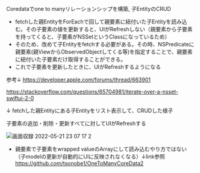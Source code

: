 Coredataでone to manyリレーションシップを構築, 子EntityのCRUD

- fetchした親EntityをForEachで回して親要素に紐付いた子Entityを読み込む。その子要素の値を更新すると、UIがRefreshしない（親要素から子要素を持ってくると、子要素がNSSetというClassになっているため）
- そのため、改めて子Entityをfetchする必要がある。その時、NSPredicateに親要素(親ViewからObservedObjectしてくる等)を指定することで、親要素に紐付いた子要素だけ取得することができる。
- これで子要素を更新したときに、UIがRefreshするようになる

参考↓
https://developer.apple.com/forums/thread/663901

https://stackoverflow.com/questions/65704981/iterate-over-a-nsset-swiftui-2-0



↓ fetchした親Entityにある子Entityをリスト表示して、CRUDした様子

子要素の追加・削除・更新すべてに対してUIがRefreshする

![画面収録 2022-05-21 23 07 17 2](https://user-images.githubusercontent.com/40202387/169655447-eb2425a4-6521-40c3-b82c-8d630204a051.gif)


 * 親要素で子要素をwrapped valueのArrayにして読み込むやり方ではない（子modelの更新が自動的にUIに反映されなくなる）↓link参照
 https://github.com/tsonobe1/OneToManyCoreData2
